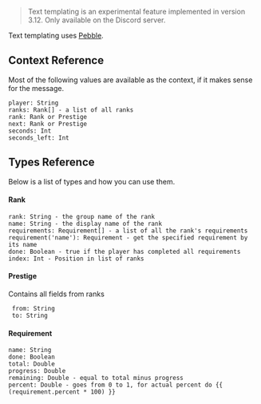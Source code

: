 > Text templating is an experimental feature implemented in version 3.12. Only available on the Discord server.

Text templating uses [Pebble](https://pebbletemplates.io/).


## Context Reference

Most of the following values are available as the context, if it makes sense for the message.

    player: String
    ranks: Rank[] - a list of all ranks
    rank: Rank or Prestige
    next: Rank or Prestige
    seconds: Int
    seconds_left: Int

## Types Reference

Below is a list of types and how you can use them.

#### Rank

    rank: String - the group name of the rank
    name: String - the display name of the rank
    requirements: Requirement[] - a list of all the rank's requirements
    requirement('name'): Requirement - get the specified requirement by its name
    done: Boolean - true if the player has completed all requirements
    index: Int - Position in list of ranks

#### Prestige
Contains all fields from ranks

     from: String
     to: String

#### Requirement

    name: String
    done: Boolean
    total: Double
    progress: Double
    remaining: Double - equal to total minus progress
    percent: Double - goes from 0 to 1, for actual percent do {{ (requirement.percent * 100) }}
